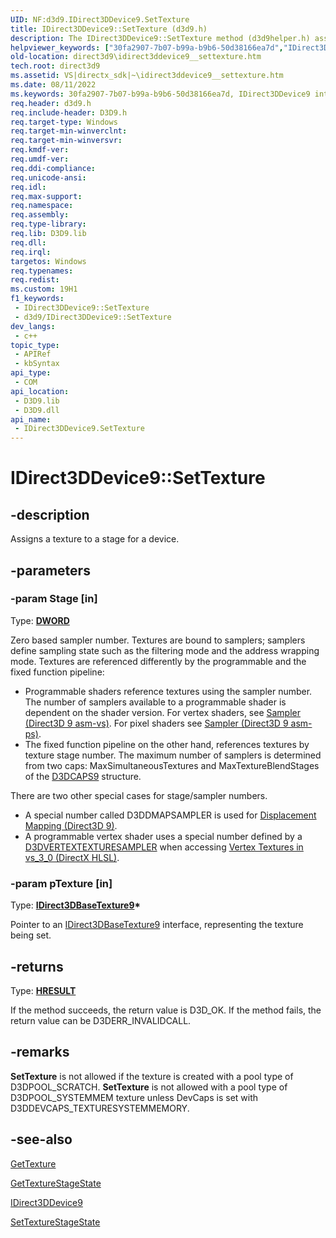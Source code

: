```yaml
---
UID: NF:d3d9.IDirect3DDevice9.SetTexture
title: IDirect3DDevice9::SetTexture (d3d9.h)
description: The IDirect3DDevice9::SetTexture method (d3d9helper.h) assigns a texture to a stage for a device. 
helpviewer_keywords: ["30fa2907-7b07-b99a-b9b6-50d38166ea7d","IDirect3DDevice9 interface [Direct3D 9]","SetTexture method","IDirect3DDevice9.SetTexture","IDirect3DDevice9::SetTexture","SetTexture","SetTexture method [Direct3D 9]","SetTexture method [Direct3D 9]","IDirect3DDevice9 interface","d3d9helper/IDirect3DDevice9::SetTexture","direct3d9.idirect3ddevice9__settexture"]
old-location: direct3d9\idirect3ddevice9__settexture.htm
tech.root: direct3d9
ms.assetid: VS|directx_sdk|~\idirect3ddevice9__settexture.htm
ms.date: 08/11/2022
ms.keywords: 30fa2907-7b07-b99a-b9b6-50d38166ea7d, IDirect3DDevice9 interface [Direct3D 9],SetTexture method, IDirect3DDevice9.SetTexture, IDirect3DDevice9::SetTexture, SetTexture, SetTexture method [Direct3D 9], SetTexture method [Direct3D 9],IDirect3DDevice9 interface, d3d9helper/IDirect3DDevice9::SetTexture, direct3d9.idirect3ddevice9__settexture
req.header: d3d9.h
req.include-header: D3D9.h
req.target-type: Windows
req.target-min-winverclnt: 
req.target-min-winversvr: 
req.kmdf-ver: 
req.umdf-ver: 
req.ddi-compliance: 
req.unicode-ansi: 
req.idl: 
req.max-support: 
req.namespace: 
req.assembly: 
req.type-library: 
req.lib: D3D9.lib
req.dll: 
req.irql: 
targetos: Windows
req.typenames: 
req.redist: 
ms.custom: 19H1
f1_keywords:
 - IDirect3DDevice9::SetTexture
 - d3d9/IDirect3DDevice9::SetTexture
dev_langs:
 - c++
topic_type:
 - APIRef
 - kbSyntax
api_type:
 - COM
api_location:
 - D3D9.lib
 - D3D9.dll
api_name:
 - IDirect3DDevice9.SetTexture
---
```


# IDirect3DDevice9::SetTexture


## -description

Assigns a texture to a stage for a device.

## -parameters

### -param Stage [in]

Type: <b><a href="/windows/desktop/WinProg/windows-data-types">DWORD</a></b>

Zero based sampler number.  Textures are bound to samplers; samplers define sampling state such as the filtering mode and the address wrapping mode. Textures are referenced differently by the programmable and the fixed function pipeline:
    


<ul>
<li>Programmable shaders reference textures using the sampler number. The number of samplers available to a programmable shader is dependent on the shader version. For vertex shaders, see <a href="/windows/desktop/direct3dhlsl/dx9-graphics-reference-asm-vs-registers-sampler">Sampler (Direct3D 9 asm-vs)</a>. For pixel shaders see <a href="/windows/desktop/direct3dhlsl/dx9-graphics-reference-asm-ps-registers-sampler">Sampler (Direct3D 9 asm-ps)</a>.</li>
<li>The fixed function pipeline on the other hand, references textures by texture stage number. The maximum number of samplers is determined from two caps: MaxSimultaneousTextures and MaxTextureBlendStages of the <a href="/windows/desktop/api/d3d9caps/ns-d3d9caps-d3dcaps9">D3DCAPS9</a> structure.</li>
</ul>
There are two other special cases for stage/sampler numbers.

<ul>
<li>A special number called D3DDMAPSAMPLER is used for <a href="/windows/desktop/direct3d9/displacement-mapping">Displacement Mapping (Direct3D 9)</a>.</li>
<li>A programmable vertex shader uses a special number defined by a <a href="/windows/desktop/direct3d9/d3dvertextexturesampler">D3DVERTEXTEXTURESAMPLER</a> when accessing <a href="/windows/desktop/direct3d9/vertex-textures-in-vs-3-0">Vertex Textures in vs_3_0 (DirectX HLSL)</a>.</li>
</ul>

### -param pTexture [in]

Type: <b><a href="/windows/desktop/api/d3d9helper/nn-d3d9helper-idirect3dbasetexture9">IDirect3DBaseTexture9</a>*</b>

Pointer to an <a href="/windows/desktop/api/d3d9helper/nn-d3d9helper-idirect3dbasetexture9">IDirect3DBaseTexture9</a> interface, representing the texture being set.

## -returns

Type: <b><a href="/windows/win32/com/structure-of-com-error-codes">HRESULT</a></b>

If the method succeeds, the return value is D3D_OK. If the method fails, the return value can be D3DERR_INVALIDCALL.

## -remarks

<b>SetTexture</b> is not allowed if the texture is created with a pool type of D3DPOOL_SCRATCH. <b>SetTexture</b> is not allowed with a pool type of D3DPOOL_SYSTEMMEM texture unless DevCaps is set with D3DDEVCAPS_TEXTURESYSTEMMEMORY.

## -see-also

<a href="/windows/desktop/api/d3d9/nf-d3d9-idirect3ddevice9-gettexture">GetTexture</a>



<a href="/windows/desktop/api/d3d9/nf-d3d9-idirect3ddevice9-gettexturestagestate">GetTextureStageState</a>



<a href="/windows/desktop/api/d3d9helper/nn-d3d9helper-idirect3ddevice9">IDirect3DDevice9</a>



<a href="/windows/desktop/api/d3d9helper/nf-d3d9helper-idirect3ddevice9-settexturestagestate">SetTextureStageState</a>
